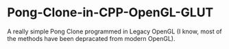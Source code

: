# Pong-Clone-in-CPP-OpenGL-GLUT
A really simple Pong Clone programmed in Legacy OpenGL (I know, most of the methods have been depracated from modern OpenGL).
